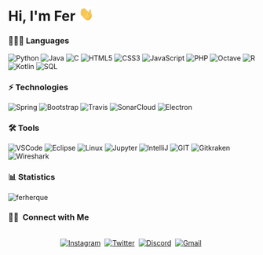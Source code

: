 <h1 align="left">Hi, I'm Fer <img src="https://raw.githubusercontent.com/ABSphreak/ABSphreak/master/gifs/Hi.gif" width="30px" /></h1>

<h3> 👨🏻‍💻 Languages </h3>

![Python](https://img.shields.io/badge/Python-14354C?style=for-the-badge&logo=python&logoColor=white)
![Java](https://img.shields.io/badge/Java-ED8B00?style=for-the-badge&logo=java&logoColor=white)
![C](https://img.shields.io/badge/C-00599C?style=for-the-badge&logo=c&logoColor=white)
![HTML5](https://img.shields.io/badge/HTML5-E34F26?style=for-the-badge&logo=html5&logoColor=white)
![CSS3](https://img.shields.io/badge/CSS-239120?&style=for-the-badge&logo=css3&logoColor=white)
![JavaScript](https://img.shields.io/badge/JavaScript-F7DF1E?style=for-the-badge&logo=javascript&logoColor=black)
![PHP](https://img.shields.io/badge/PHP-777BB4?style=for-the-badge&logo=php&logoColor=white)
![Octave](https://img.shields.io/badge/Octave-FFA600?style=for-the-badge&logo=octave&logoColor=white)
![R](https://img.shields.io/badge/R-276DC3?style=for-the-badge&logo=r&logoColor=white)
![Kotlin](https://img.shields.io/badge/Kotlin-0095D5?&style=for-the-badge&logo=kotlin&logoColor=white)
![SQL](https://img.shields.io/badge/SQL-00000F?style=for-the-badge&logo=mysql&logoColor=white)


<h3> ⚡ Technologies </h3>

![Spring](https://img.shields.io/badge/Spring-6DB33F?style=for-the-badge&logo=spring&logoColor=white)
![Bootstrap](https://img.shields.io/badge/Bootstrap-563D7C?style=for-the-badge&logo=bootstrap&logoColor=white)
![Travis](https://img.shields.io/badge/Travis%20Ci-EC7637?style=for-the-badge&logo=travis)
![SonarCloud](https://img.shields.io/badge/SonarCloud-e36200?style=for-the-badge&logo=sonarcloud&logoColor=white)
![Electron](https://img.shields.io/badge/Electron-212057?style=for-the-badge&logo=electron&logoColor=white)

<h3> 🛠 Tools </h3>

![VSCode](https://img.shields.io/badge/VS%20Code-008FFF?style=for-the-badge&logo=visual-studio-code)
![Eclipse](https://img.shields.io/badge/Eclipse-4C1696?style=for-the-badge&logo=eclipse&logoColor=white)
![Linux](https://img.shields.io/badge/Linux-black?style=for-the-badge&logo=linux&logoColor=white)
![Jupyter](https://img.shields.io/badge/Jupyter-FFA600?style=for-the-badge&logo=jupyter&logoColor=white)
![IntelliJ](https://img.shields.io/badge/IntelliJ-E93FDC?style=for-the-badge&logo=intellij-idea)
![GIT](https://img.shields.io/badge/Git-E34F26?style=for-the-badge&logo=git&logoColor=white)
![Gitkraken](https://img.shields.io/badge/Gitkraken-2a2a3d?style=for-the-badge&logo=gitkraken&logoColor=white)
![Wireshark](https://img.shields.io/badge/Wireshark-585858?style=for-the-badge&logo=wireshark&logoColor=white)

<h3> 📊 Statistics </h3>

<img src="https://github-readme-stats.vercel.app/api?username=ferherque&show_icons=true" alt="ferherque" />

<h3> 🤝🏻 &nbsp;Connect with Me </h3> 

<p align="center">
<br>
<a href="https://www.instagram.com/fernandohq_/" target="_blank"><img src="https://img.shields.io/badge/Instagram-E4405F?style=for-the-badge&logo=instagram&logoColor=white" alt="Instagram" /></a>&nbsp;
<a href="https://twitter.com/fernandohq_" target="_blank"><img src="https://img.shields.io/badge/Twitter-1DA1F2?style=for-the-badge&logo=twitter&logoColor=white" alt="Twitter" /></a>&nbsp;
<a href="https://discordapp.com/users/289160733483073537/" target="_blank"><img src="https://img.shields.io/badge/Discord-7289DA?style=for-the-badge&logo=discord&logoColor=white" alt="Discord" /></a>&nbsp;
<a href="mailto:fernandohq23@gmail.com?subject=Hey" target="_blank"><img src="https://img.shields.io/badge/gmail-%23D14836.svg?&style=for-the-badge&logo=gmail&logoColor=white" alt="Gmail"/></a>&nbsp;
</p>
